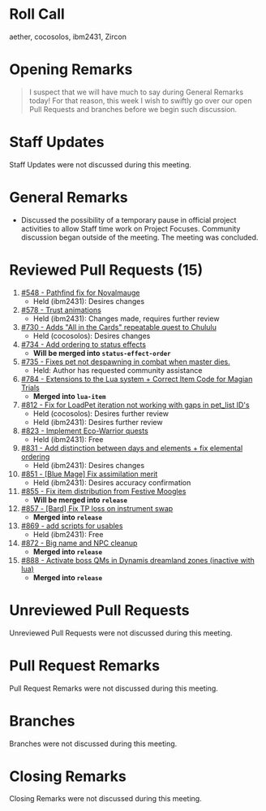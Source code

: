 # Roll Call
aether, cocosolos, ibm2431, Zircon
# Opening Remarks
> I suspect that we will have much to say during General Remarks today! For that reason, this week I wish to swiftly go over our open Pull Requests and branches before we begin such discussion.

# Staff Updates
Staff Updates were not discussed during this meeting.

# General Remarks
- Discussed the possibility of a temporary pause in official project activities to allow Staff time work on Project Focuses. Community discussion began outside of the meeting. The meeting was concluded.

# Reviewed Pull Requests (15)
1. [#548 - Pathfind fix for Novalmauge](https://github.com/project-topaz/topaz/pull/548)
    - Held (ibm2431): Desires changes
2. [#578 - Trust animations](https://github.com/project-topaz/topaz/pull/578)
    - Held (ibm2431): Changes made, requires further review
3. [#730 - Adds "All in the Cards" repeatable quest to Chululu](https://github.com/project-topaz/topaz/pull/730)
    - Held (cocosolos): Desires changes
4. [#734 - Add ordering to status effects](https://github.com/project-topaz/topaz/pull/734)
    - **Will be merged into `status-effect-order`**
5. [#735 - Fixes pet not despawning in combat when master dies.](https://github.com/project-topaz/topaz/pull/735)
    - Held: Author has requested community assistance
6. [#784 - Extensions to the Lua system + Correct Item Code for Magian Trials](https://github.com/project-topaz/topaz/pull/784)
    - **Merged into `lua-item`**
7. [#812 - Fix for LoadPet iteration not working with gaps in pet_list ID's](https://github.com/project-topaz/topaz/pull/812)
    - Held (cocosolos): Desires further review
    - Held (ibm2431): Desires further review
8. [#823 - Implement Eco-Warrior quests](https://github.com/project-topaz/topaz/pull/823)
    - Held (ibm2431): Free
9. [#831 - Add distinction between days and elements + fix elemental ordering](https://github.com/project-topaz/topaz/pull/831)
    - Held (ibm2431): Desires changes
10. [#851 - [Blue Mage] Fix assimilation merit](https://github.com/project-topaz/topaz/pull/851)
    - Held (ibm2431): Desires accuracy confirmation
11. [#855 - Fix item distribution from Festive Moogles](https://github.com/project-topaz/topaz/pull/855)
    - **Will be merged into `release`**
12. [#857 - [Bard] Fix TP loss on instrument swap](https://github.com/project-topaz/topaz/pull/857)
    - **Merged into `release`**
13. [#869 - add scripts for usables](https://github.com/project-topaz/topaz/pull/869)
    - Held (ibm2431): Free
14. [#872 - Big name and NPC cleanup](https://github.com/project-topaz/topaz/pull/872)
    - **Merged into `release`**
15. [#888 - Activate boss QMs in Dynamis dreamland zones (inactive with lua)](https://github.com/project-topaz/topaz/pull/888)
    - **Merged into `release`**

# Unreviewed Pull Requests
Unreviewed Pull Requests were not discussed during this meeting.

# Pull Request Remarks
Pull Request Remarks were not discussed during this meeting.

# Branches
Branches were not discussed during this meeting.

# Closing Remarks
Closing Remarks were not discussed during this meeting.